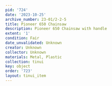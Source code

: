 ```yaml
---
pid: '724'
date: '2023-10-25'
archive_number: 23-01/2-2-5
title: Pioneer 650 Chainsaw
description: Pioneer 650 Chainsaw with handle
extent: '1'
condition: Fair
date_unvalidated: Unknown
creator: Unknown
collector: Unknown
materials: Metal, Plastic
collection: tinui
key: object
order: '723'
layout: tinui_item
---
```

